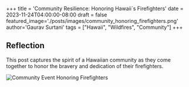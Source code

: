 +++
title = 'Community Resilience: Honoring Hawaii`s Firefighters'
date = 2023-11-24T04:00:00-08:00
draft = false
featured_image='./posts/images/community_honoring_firefighters.png'
author='Gaurav Surtani'
tags = ["Hawaii", "Wildfires", "Community"]
+++

## Reflection

This post captures the spirit of a Hawaiian community as they come together to honor the bravery and dedication of their firefighters.

![Community Event Honoring Firefighters](../images/community_honoring_firefighters.png)
